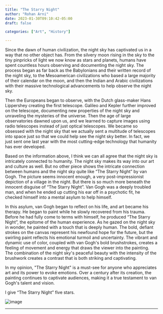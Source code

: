 ```yaml
---
title: "The Starry Night"
author: "Rohan Arni"
date: 2023-01-30T09:10:42-05:00
draft: false

categories: ["Art", "History"] 

---
```


Since the dawn of human civilization, the night sky has captivated us in a way that no other object has. From the silvery moon rising in the sky to the tiny pinpricks of light we now know as stars and planets, humans have spent countless hours observing and documenting the night sky. The process began as far back as the Babylonians and their written record of the night sky, to the Mesoamerican civilizations who based a large majority of their calendar on the moon, and then the Indian and Arabic civilizations with their massive technological advancements to help observe the night sky. 

Then the Europeans began to observe, with the Dutch glass-maker Hans Lippershey creating the first telescope. Galileo and Kepler further improved on the telescope, documenting new properties of the night sky and unraveling the mysteries of the universe. Then the age of large observatories dawned upon us, and we learned to capture images using radio telescopes instead of just optical telescopes. We became so obsessed with the night sky that we actually sent a multitude of telescopes into space just so that we could help see the night sky better. In fact, we just sent one last year with the most cutting-edge technology that humanity has ever developed.

Based on the information above, I think we can all agree that the night sky is intricately connected to humanity. The night sky makes its way into our art and culture as well. But no other piece shows the intricate connection between humans and the night sky quite like “The Starry Night” by van Gogh. The picture seems innocent enough, a very post-impressionist depiction of a village in the night. But there is so much more beneath the innocent disguise of “The Starry Night”. Van Gogh was a deeply troubled man, and when he ended up cutting his ear off in a psychotic fit, he checked himself into a mental asylum to help himself. 

In this asylum, van Gogh began to reflect on his life, and art became his therapy. He began to paint while he slowly recovered from his trauma. Before he had fully come to terms with himself, he produced “The Starry Night”, the epitome of the human experience. As he gazed on the night sky in wonder, he painted with a touch that is deeply human. The bold, defiant strokes on the canvas represent his newfound hope for the future, but the swirling paint reflects his emotional turmoil and uncertainty.  The vibrant and dynamic use of color, coupled with van Gogh's bold brushstrokes, creates a feeling of movement and energy that draws the viewer into the painting. The combination of the night sky's peaceful beauty with the intensity of the brushwork creates a contrast that is both striking and captivating. 

In my opinion, "The Starry Night" is a must-see for anyone who appreciates art and its power to evoke emotions. Over a century after its creation, the painting continues to captivate audiences, making it a true testament to van Gogh's talent and vision.

I give “The Starry Night” five stars. 

![image](images/cangogh.jpeg)




---